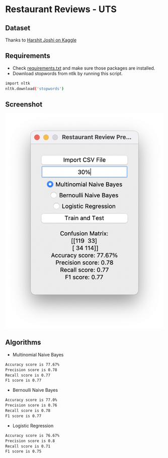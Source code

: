 # Restaurant Reviews - UTS

## Dataset
Thanks to [Harshit Joshi on Kaggle](https://www.kaggle.com/hj5992/restaurantreviews)

## Requirements
- Check [requirements.txt](https://github.com/jacenyang/restaurant-reviews-uts/blob/master/requirements.txt) and make sure those packages are installed.
- Download stopwords from ntlk by running this script.
```sh
import nltk
nltk.download('stopwords')
```

## Screenshot
![screenshot](screenshot.png)

## Algorithms
- Multinomial Naive Bayes
```sh
Accuracy score is 77.67%
Precision score is 0.78
Recall score is 0.77
F1 score is 0.77
```
- Bernoulli Naive Bayes
```sh
Accuracy score is 77.0%
Precision score is 0.76
Recall score is 0.78
F1 score is 0.77
```
- Logistic Regression
```sh
Accuracy score is 76.67%
Precision score is 0.8
Recall score is 0.71
F1 score is 0.75
```